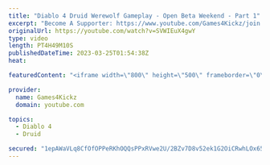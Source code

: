 ```yaml
---
title: "Diablo 4 Druid Werewolf Gameplay - Open Beta Weekend - Part 1"
excerpt: "Become A Supporter: https://www.youtube.com/Games4Kickz/join Lilith has returned to Sanctuary, summoned by a dark ritual ..."
originalUrl: https://youtube.com/watch?v=SVWIEuX4gwY
type: video
length: PT4H49M10S
publishedDateTime: 2023-03-25T01:54:38Z
heat: 

featuredContent: "<iframe width=\"800\" height=\"500\" frameborder=\"0\" src=\"https://www.youtube.com/embed/SVWIEuX4gwY\" allow=\"accelerometer; autoplay; encrypted-media; gyroscope; picture-in-picture\" allowfullscreen></iframe>"

provider:
  name: Games4Kickz
  domain: youtube.com

topics:
  - Diablo 4
  - Druid

secured: "1epAWaVLq8CfOfOPPeRKhOQQsPPxRVwe2U/2BZv7D8v52ek1G2OiCRwhLOx65C1+BHzrvbbwmMTK3fnWEaV2P1CmuGI7Ey0GOMNNRNg4YwbKozpQHYGzFrMFRey6vwMgdp7V1CDvZ54fo+jXCCpyCHN/AwcJ5EuBoqIHSUQQbiqqgmF2/X8rIpcbAE8m69kyuj+aRP5dHTORYNMrq6jMdgkg4GwTZgWz0oULLyonFMFGJXRiYwZMfj3ljs6ToDVxSRCDVsFJXou9rDOcbK78cm4x52RvNsI9zKpptdmd2xKg7JTYgXLoVgqBjp3IuaFovjiq7MnAavWE7yAtLRiZMpgYlRkTzu8QUdCLHlRYCT3YYxYdeQMmYCkSFsChqBWSjfy+ngdsfqd0cARbka35QAFDNCpnQ8U82kwlVYBU0+c=;4pVTDzBqsaoMn5iE0EvtKQ=="
---
```


